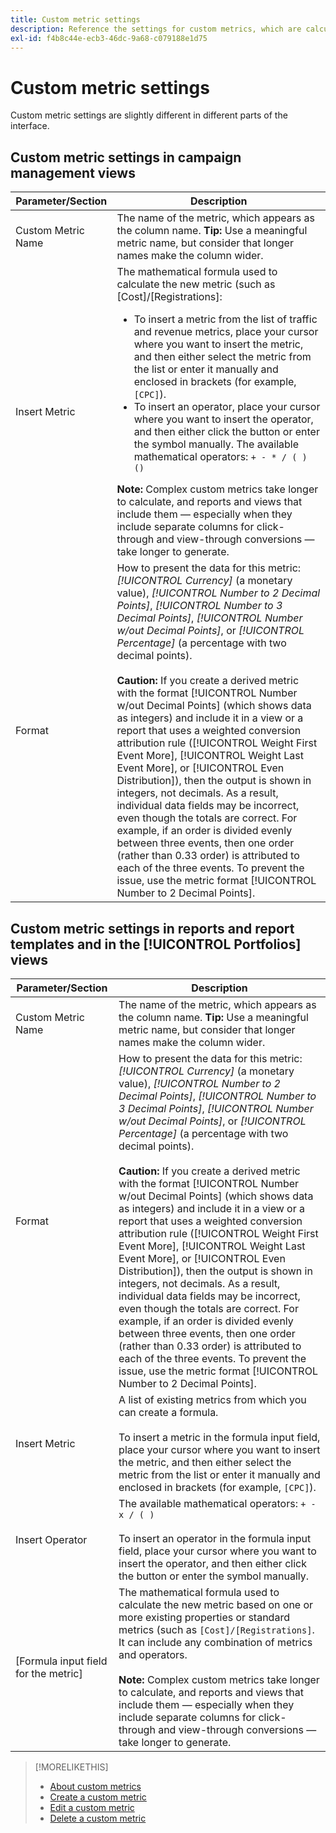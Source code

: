 ```yaml
---
title: Custom metric settings
description: Reference the settings for custom metrics, which are calculated from standard metrics.
exl-id: f4b8c44e-ecb3-46dc-9a68-c079188e1d75
---
```

# Custom metric settings

Custom metric settings are slightly different in different parts of the interface. 

## Custom metric settings in campaign management views

| Parameter/Section | Description |
|----|----|
| Custom Metric Name | The name of the metric, which appears as the column name. <b>Tip:</b> Use a meaningful metric name, but consider that longer names make the column wider. |
| Insert Metric | The mathematical formula used to calculate the new metric (such as [Cost]/[Registrations]:<ul><li>To insert a metric from the list of traffic and revenue metrics, place your cursor where you want to insert the metric, and then either select the metric from the list or enter it manually and enclosed in brackets (for example, `[CPC]`).</li><li>To insert an operator, place your cursor where you want to insert the operator, and then either click the button or enter the symbol manually. The available mathematical operators: `+ - * / ( ) ()`</li></ul><b>Note:</b> Complex custom metrics take longer to calculate, and reports and views that include them &mdash; especially when they include separate columns for click-through and view-through conversions &mdash; take longer to generate. |
| Format | How to present the data for this metric: *[!UICONTROL Currency]* (a monetary value), *[!UICONTROL Number to 2 Decimal Points]*, *[!UICONTROL Number to 3 Decimal Points]*, *[!UICONTROL Number w/out Decimal Points]*, or *[!UICONTROL Percentage]* (a percentage with two decimal points).<br><br><b>Caution:</b> If you create a derived metric with the format [!UICONTROL Number w/out Decimal Points] (which shows data as integers) and include it in a view or a report that uses a weighted conversion attribution rule ([!UICONTROL Weight First Event More], [!UICONTROL Weight Last Event More], or [!UICONTROL Even Distribution]), then the output is shown in integers, not decimals. As a result, individual data fields may be incorrect, even though the totals are correct. For example, if an order is divided evenly between three events, then one order (rather than 0.33 order) is attributed to each of the three events. To prevent the issue, use the metric format [!UICONTROL Number to 2 Decimal Points]. |
 
## Custom metric settings in reports and report templates and in the [!UICONTROL Portfolios] views

| Parameter/Section | Description |
|----|----|
| Custom Metric Name | The name of the metric, which appears as the column name. <b>Tip:</b> Use a meaningful metric name, but consider that longer names make the column wider. |
| Format | How to present the data for this metric: *[!UICONTROL Currency]* (a monetary value), *[!UICONTROL Number to 2 Decimal Points]*, *[!UICONTROL Number to 3 Decimal Points]*, *[!UICONTROL Number w/out Decimal Points]*, or *[!UICONTROL Percentage]* (a percentage with two decimal points).<br><br><b>Caution:</b> If you create a derived metric with the format [!UICONTROL Number w/out Decimal Points] (which shows data as integers) and include it in a view or a report that uses a weighted conversion attribution rule ([!UICONTROL Weight First Event More], [!UICONTROL Weight Last Event More], or [!UICONTROL Even Distribution]), then the output is shown in integers, not decimals. As a result, individual data fields may be incorrect, even though the totals are correct. For example, if an order is divided evenly between three events, then one order (rather than 0.33 order) is attributed to each of the three events. To prevent the issue, use the metric format [!UICONTROL Number to 2 Decimal Points]. |
| Insert Metric | A list of existing metrics from which you can create a formula.<br><br>To insert a metric in the formula input field, place your cursor where you want to insert the metric, and then either select the metric from the list or enter it manually and enclosed in brackets (for example, `[CPC]`). |
| Insert Operator | The available mathematical operators: `+ - x / ( )`<br><br>To insert an operator in the formula input field, place your cursor where you want to insert the operator, and then either click the button or enter the symbol manually. |
| [Formula input field for the metric] | The mathematical formula used to calculate the new metric based on one or more existing properties or standard metrics (such as `[Cost]/[Registrations]`. It can include any combination of metrics and operators.<br><br><b>Note:</b> Complex custom metrics take longer to calculate, and reports and views that include them &mdash; especially when they include separate columns for click-through and view-through conversions &mdash; take longer to generate. |

>[!MORELIKETHIS]
>
>* [About custom metrics](custom-metric-about.md)
>* [Create a custom metric](custom-metric-create.md)
>* [Edit a custom metric](custom-metric-edit.md)
>* [Delete a custom metric](custom-metric-delete.md)
